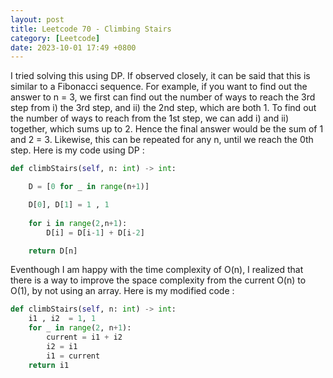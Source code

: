 ```yaml
---
layout: post
title: Leetcode 70 - Climbing Stairs
category: [Leetcode]
date: 2023-10-01 17:49 +0800
---
```


I tried solving this using DP. If observed closely, it can be said that this is similar to a Fibonacci sequence. For example, if you want to find out the answer to n = 3, we first can find out the number of ways to reach the 3rd step from i) the 3rd step, and ii) the 2nd step, which are both 1. To find out the number of ways to reach from the 1st step, we can add i) and ii) together, which sums up to 2. Hence the final answer would be the sum of 1 and 2 = 3. Likewise, this can be repeated for any n, until we reach the 0th step. Here is my code using DP : 

```python
def climbStairs(self, n: int) -> int:

    D = [0 for _ in range(n+1)]

    D[0], D[1] = 1 , 1
    
    for i in range(2,n+1): 
        D[i] = D[i-1] + D[i-2]

    return D[n]
```
Eventhough I am happy with the time complexity of O(n), I realized that there is a way to improve the space complexity from the current O(n) to O(1), by not using an array. Here is my modified code : 

```python 
def climbStairs(self, n: int) -> int:
    i1 , i2  = 1, 1
    for _ in range(2, n+1):
        current = i1 + i2
        i2 = i1
        i1 = current
    return i1
```